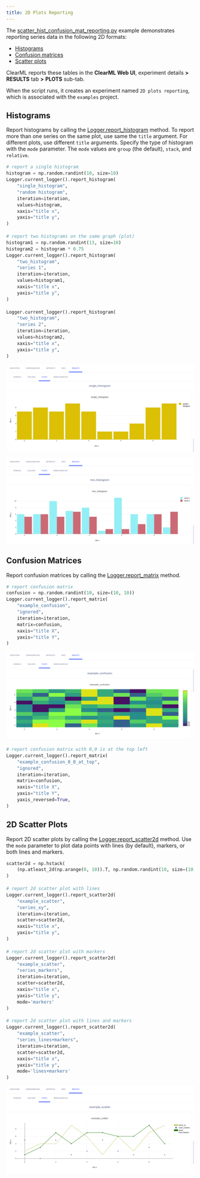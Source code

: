 ```yaml
---
title: 2D Plots Reporting
---
```


The [scatter_hist_confusion_mat_reporting.py](https://github.com/allegroai/clearml/blob/master/examples/reporting/scatter_hist_confusion_mat_reporting.py) 
example demonstrates reporting series data in the following 2D formats: 
* [Histograms](#histograms)
* [Confusion matrices](#confusion-matrices)
* [Scatter plots](#2d-scatter-plots) 

ClearML reports these tables in the **ClearML Web UI**, experiment details **>** **RESULTS** tab **>** **PLOTS** sub-tab. 

When the script runs, it creates an experiment named `2D plots reporting`, which is associated with the `examples` project.

## Histograms

Report histograms by calling the [Logger.report_histogram](../../references/sdk/logger.md#report_histogram) 
method. To report more than one series on the same plot, use same the `title` argument. For different plots, use different 
`title` arguments. Specify the type of histogram with the `mode` parameter. The `mode` values are `group` (the default), 
`stack`, and `relative`.

```python
# report a single histogram
histogram = np.random.randint(10, size=10)
Logger.current_logger().report_histogram(
    "single_histogram",
    "random histogram",
    iteration=iteration,
    values=histogram,
    xaxis="title x",
    yaxis="title y",
)
    
# report two histograms on the same graph (plot)
histogram1 = np.random.randint(13, size=10)
histogram2 = histogram * 0.75
Logger.current_logger().report_histogram(
    "two_histogram",
    "series 1",
    iteration=iteration,
    values=histogram1,
    xaxis="title x",
    yaxis="title y",
)
    
Logger.current_logger().report_histogram(
    "two_histogram",
    "series 2",
    iteration=iteration,
    values=histogram2,
    xaxis="title x",
    yaxis="title y",
)
```

![image](../../img/examples_reporting_15.png)

![image](../../img/examples_reporting_15a.png)

## Confusion Matrices

Report confusion matrices by calling the [Logger.report_matrix](../../references/sdk/logger.md#report_matrix) 
method.

```python
# report confusion matrix
confusion = np.random.randint(10, size=(10, 10))
Logger.current_logger().report_matrix(
    "example_confusion",
    "ignored",
    iteration=iteration,
    matrix=confusion,
    xaxis="title X",
    yaxis="title Y",
)
```

![image](../../img/examples_reporting_16.png)

```python
# report confusion matrix with 0,0 is at the top left
Logger.current_logger().report_matrix(
    "example_confusion_0_0_at_top",
    "ignored",
    iteration=iteration,
    matrix=confusion,
    xaxis="title X",
    yaxis="title Y",
    yaxis_reversed=True,
)
```

## 2D Scatter Plots

Report 2D scatter plots by calling the [Logger.report_scatter2d](../../references/sdk/logger.md#report_scatter2d) 
method. Use the `mode` parameter to plot data points with lines (by default), markers, or both lines and markers.

```python
scatter2d = np.hstack(
    (np.atleast_2d(np.arange(0, 10)).T, np.random.randint(10, size=(10, 1)))
)
    
# report 2d scatter plot with lines
Logger.current_logger().report_scatter2d(
    "example_scatter",
    "series_xy",
    iteration=iteration,
    scatter=scatter2d,
    xaxis="title x",
    yaxis="title y",
)
    
# report 2d scatter plot with markers
Logger.current_logger().report_scatter2d(
    "example_scatter",
    "series_markers",
    iteration=iteration,
    scatter=scatter2d,
    xaxis="title x",
    yaxis="title y",
    mode='markers'
)
    
# report 2d scatter plot with lines and markers
Logger.current_logger().report_scatter2d(
    "example_scatter",
    "series_lines+markers",
    iteration=iteration,
    scatter=scatter2d,
    xaxis="title x",
    yaxis="title y",
    mode='lines+markers'
)
```    

![image](../../img/examples_reporting_17.png)